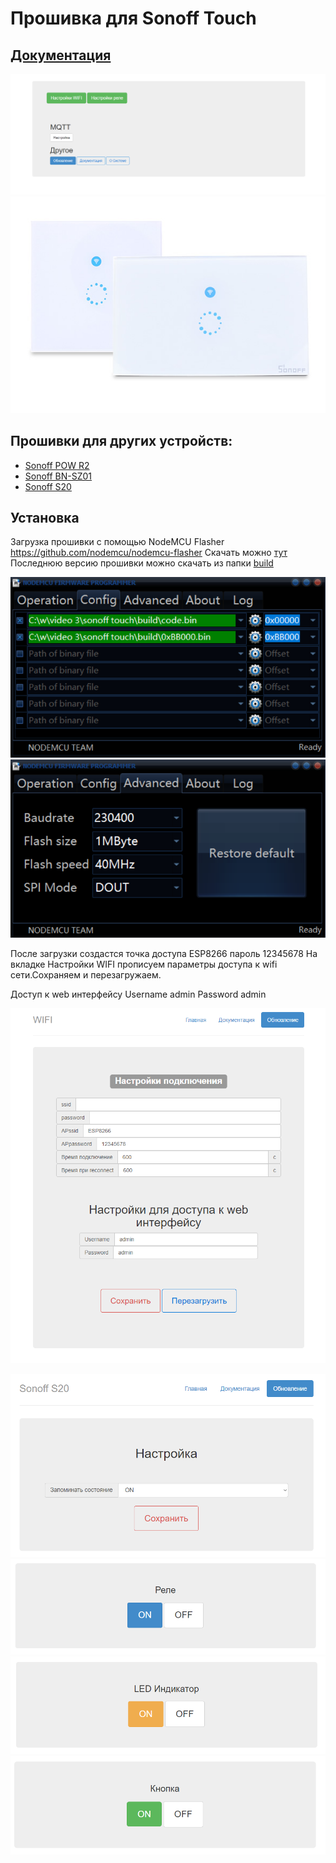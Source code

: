 # Прошивка для Sonoff Touch

## [Документация](https://github.com/yuri-afanasiev/sonoff-touch/wiki)
![1](https://raw.githubusercontent.com/yuri-afanasiev/sonoff-touch/master/doc/1.png)
![7](https://raw.githubusercontent.com/yuri-afanasiev/sonoff-touch/master/doc/7.jpg)

 ## Прошивки для других устройств:
- [Sonoff POW R2](https://github.com/yuri-afanasiev/sonoff-pow-r2)
- [Sonoff BN-SZ01](https://github.com/yuri-afanasiev/esp8285-BN-SZ01)
- [Sonoff S20](https://github.com/yuri-afanasiev/sonoff-s20)

## Установка
Загрузка прошивки с помощью NodeMCU Flasher  https://github.com/nodemcu/nodemcu-flasher
Скачать можно [тут](https://github.com/nodemcu/nodemcu-flasher/blob/master/Win32/Release/ESP8266Flasher.exe)
Последнюю версию прошивки можно скачать из папки [build](https://github.com/yuri-afanasiev/sonoff-touch/tree/master/build)

 
 
 ![5](https://raw.githubusercontent.com/yuri-afanasiev/sonoff-touch/master/doc/5.png)
 ![6](https://raw.githubusercontent.com/yuri-afanasiev/sonoff-touch/master/doc/6.png)
 
 
После загрузки создастся точка доступа ESP8266 пароль 12345678 
На вкладке Настройки WIFI прописуем параметры доступа к wifi сети.Сохраняем и перезагружаем.

Доступ к web интерфейсу 
Username admin 
Password admin

![Настройки WIFI](https://raw.githubusercontent.com/yuri-afanasiev/sonoff-touch/master/doc/2.png)

 
 ![8](https://raw.githubusercontent.com/yuri-afanasiev/sonoff-touch/master/doc/8.png)
 ![9](https://raw.githubusercontent.com/yuri-afanasiev/sonoff-touch/master/doc/9.png)
 ![10](https://raw.githubusercontent.com/yuri-afanasiev/sonoff-touch/master/doc/10.png)
 ![11](https://raw.githubusercontent.com/yuri-afanasiev/sonoff-touch/master/doc/11.png)
